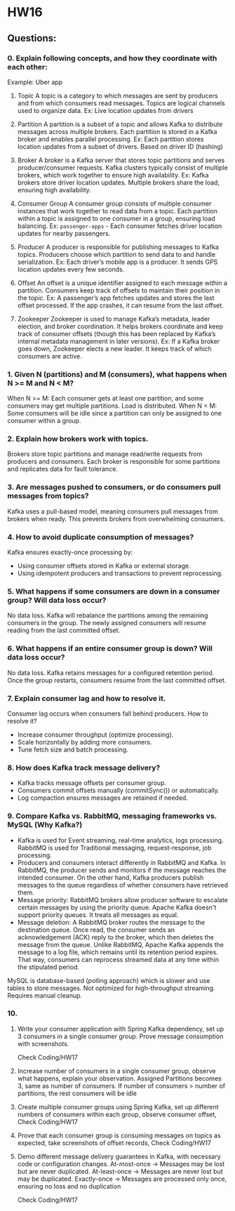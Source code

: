 # HW16
## Questions:

### 0. Explain following concepts, and how they coordinate with each other:
Example: Uber app

1. Topic
   A topic is a category to which messages are sent by producers and from which consumers read messages. Topics are logical channels used to organize data.
    Ex: Live location updates from drivers

2. Partition
   A partition is a subset of a topic and allows Kafka to distribute messages across multiple brokers. Each partition is stored in a Kafka broker and enables parallel processing.
    Ex: Each partition stores location updates from a subset of drivers. Based on driver ID (hashing)

3. Broker
   A broker is a Kafka server that stores topic partitions and serves producer/consumer requests. Kafka clusters typically consist of multiple brokers, which work together to ensure high availability.
    Ex: Kafka brokers store driver location updates. Multiple brokers share the load, ensuring high availability.

4. Consumer Group
   A consumer group consists of multiple consumer instances that work together to read data from a topic. Each partition within a topic is assigned to one consumer in a group, ensuring load balancing.
    Ex: `passenger-apps` - Each consumer fetches driver location updates for nearby passengers.

5. Producer
   A producer is responsible for publishing messages to Kafka topics. Producers choose which partition to send data to and handle serialization.
    Ex: Each driver’s mobile app is a producer. It sends GPS location updates every few seconds.

6. Offset
   An offset is a unique identifier assigned to each message within a partition. Consumers keep track of offsets to maintain their position in the topic.
    Ex: A passenger’s app fetches updates and stores the last offset processed. If the app crashes, it can resume from the last offset.

7. Zookeeper
   Zookeeper is used to manage Kafka’s metadata, leader election, and broker coordination. It helps brokers coordinate and keep track of consumer offsets (though this has been replaced by Kafka’s internal metadata management in later versions).
    Ex: If a Kafka broker goes down, Zookeeper elects a new leader. It keeps track of which consumers are active.


### 1. Given N (partitions) and M (consumers), what happens when N >= M and N < M?
When N >= M: Each consumer gets at least one partition, and some consumers may get multiple partitions. Load is distributed.
When N < M: Some consumers will be idle since a partition can only be assigned to one consumer within a group.



### 2. Explain how brokers work with topics.
Brokers store topic partitions and manage read/write requests from producers and consumers. Each broker is responsible for some partitions and replicates data for fault tolerance.




### 3. Are messages pushed to consumers, or do consumers pull messages from topics?
Kafka uses a pull-based model, meaning consumers pull messages from brokers when ready. This prevents brokers from overwhelming consumers.



### 4. How to avoid duplicate consumption of messages?
Kafka ensures exactly-once processing by:

- Using consumer offsets stored in Kafka or external storage.
- Using idempotent producers and transactions to prevent reprocessing.




### 5. What happens if some consumers are down in a consumer group? Will data loss occur?
No data loss. Kafka will rebalance the partitions among the remaining consumers in the group. The newly assigned consumers will resume reading from the last committed offset.



### 6. What happens if an entire consumer group is down? Will data loss occur?
No data loss. Kafka retains messages for a configured retention period. Once the group restarts, consumers resume from the last committed offset.




### 7. Explain consumer lag and how to resolve it.
Consumer lag occurs when consumers fall behind producers.
How to resolve it?

- Increase consumer throughput (optimize processing).
- Scale horizontally by adding more consumers.
- Tune fetch size and batch processing.



### 8. How does Kafka track message delivery?
- Kafka tracks message offsets per consumer group.
- Consumers commit offsets manually (commitSync()) or automatically.
- Log compaction ensures messages are retained if needed.



### 9. Compare Kafka vs. RabbitMQ, messaging frameworks vs. MySQL (Why Kafka?)
- Kafka is used for Event streaming, real-time analytics, logs processing. RabbitMQ is used for Traditional messaging, request-response, job processing.
- Producers and consumers interact differently in RabbitMQ and Kafka. In RabbitMQ, the producer sends and monitors if the message reaches the intended consumer. On the other hand, Kafka producers publish messages to the queue regardless of whether consumers have retrieved them.
- Message priority: RabbitMQ brokers allow producer software to escalate certain messages by using the priority queue. Apache Kafka doesn't support priority queues. It treats all messages as equal.
- Message deletion: A RabbitMQ broker routes the message to the destination queue. Once read, the consumer sends an acknowledgement (ACK) reply to the broker, which then deletes the message from the queue. Unlike RabbitMQ, Apache Kafka appends the message to a log file, which remains until its retention period expires. That way, consumers can reprocess streamed data at any time within the stipulated period.

MySQL is database-based (polling approach) which is slower and use tables to store messages. Not optimized for high-throughput streaming. Requires manual cleanup.

### 10.
1. Write your consumer application with Spring Kafka dependency, set up 3 consumers in a single
   consumer group.
   Prove message consumption with screenshots.

    Check Coding/HW17

2. Increase number of consumers in a single consumer group, observe what happens, explain your observation.
   Assigned Partitions becomes 3, same as number of consumers. If number of consumers > number of partitions, the rest consumers will be idle

3. Create multiple consumer groups using Spring Kafka, set up different numbers of consumers within each group, observe consumer offset,
   Check Coding/HW17

4. Prove that each consumer group is consuming messages on topics as expected, take screenshots of offset records,
   Check Coding/HW17

5. Demo different message delivery guarantees in Kafka, with necessary code or configuration changes.
   At-most-once → Messages may be lost but are never duplicated.
   At-least-once → Messages are never lost but may be duplicated.
   Exactly-once → Messages are processed only once, ensuring no loss and no duplication
   
   Check Coding/HW17








